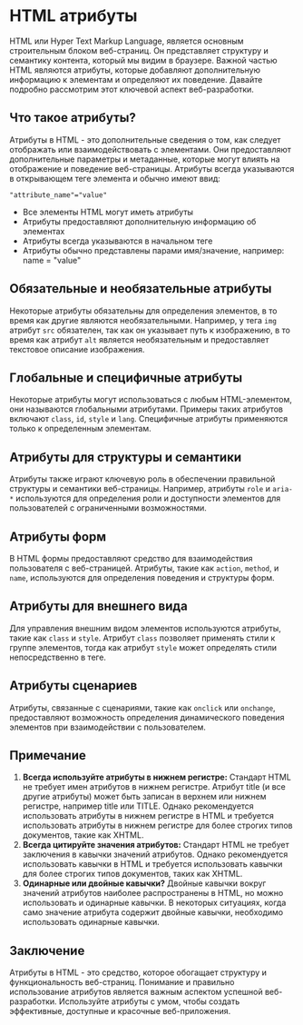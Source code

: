 # HTML атрибуты

HTML или Hyper Text Markup Language, является основным строительным блоком веб-страниц. Он представляет структуру и семантику контента, который мы видим в браузере. Важной частью HTML являются атрибуты, которые добавляют дополнительную информацию к элементам и определяют их поведение. Давайте подробно рассмотрим этот ключевой аспект веб-разработки.

## Что такое атрибуты?

Атрибуты в HTML - это дополнительные сведения о том, как следует отображать или взаимодействовать с элементами. Они предоставляют дополнительные параметры и метаданные, которые могут влиять на отображение и поведение веб-страницы. Атрибуты всегда указываются в открывающем теге элемента и обычно имеют ввид:

```
"attribute_name"="value"
```

- Все элементы HTML могут иметь атрибуты
- Атрибуты предоставляют дополнительную информацию об элементах
- Атрибуты всегда указываются в начальном теге
- Атрибуты обычно представлены парами имя/значение, например: name = "value"

## Обязательные и необязательные атрибуты

Некоторые атрибуты обязательны для определения элементов, в то время как другие являются необязательными. Например, у тега ``img`` атрибут ``src`` обязателен, так как он указывает путь к изображению, в то время как атрибут ``alt`` является необязательным и предоставляет текстовое описание изображения.

## Глобальные и специфичные атрибуты

Некоторые атрибуты могут использоваться с любым HTML-элементом, они называются глобальными атрибутами. Примеры таких атрибутов включают ``class``, ``id``, ``style`` и ``lang``. Специфичные атрибуты применяются только к определенным элементам.

## Атрибуты для структуры и семантики

Атрибуты также играют ключевую роль в обеспечении правильной структуры и семантики веб-страницы. Например, атрибуты ``role`` и ``aria-*`` используются для определения роли и доступности элементов для пользователей с ограниченными возможностями.

## Атрибуты форм

В HTML формы предоставляют средство для взаимодействия пользователя с веб-страницей. Атрибуты, такие как ``action``, ``method``, и ``name``, используются для определения поведения и структуры форм.

## Атрибуты для внешнего вида

Для управления внешним видом элементов используются атрибуты, такие как ``class`` и ``style``. Атрибут ``class`` позволяет применять стили к группе элементов, тогда как атрибут ``style`` может определять стили непосредственно в теге.

## Атрибуты сценариев

Атрибуты, связанные с сценариями, такие как ``onclick`` или ``onchange``, предоставляют возможность определения динамического поведения элементов при взаимодействии с пользователем.

## Примечание

1. **Всегда используйте атрибуты в нижнем регистре:** Стандарт HTML не требует имен атрибутов в нижнем регистре. Атрибут title (и все другие атрибуты) может быть записан в верхнем или нижнем регистре, например title или TITLE. Однако рекомендуется использовать атрибуты в нижнем регистре в HTML и требуется использовать атрибуты в нижнем регистре для более строгих типов документов, такие как XHTML.
2. **Всегда цитируйте значения атрибутов:** Стандарт HTML не требует заключения в кавычки значений атрибутов. Однако рекомендуется использовать кавычки в HTML и требуется использовать кавычки для более строгих типов документов, таких как XHTML.
3. **Одинарные или двойные кавычки?** Двойные кавычки вокруг значений атрибутов наиболее распространены в HTML, но можно использовать и одинарные кавычки. В некоторых ситуациях, когда само значение атрибута содержит двойные кавычки, необходимо использовать одинарные кавычки.

## Заключение

Атрибуты в HTML - это средство, которое обогащает структуру и функциональность веб-страниц. Понимание и правильно использование атрибутов является важным аспектом успешной веб-разработки. Используйте атрибуты с умом, чтобы создать эффективные, доступные и красочные веб-приложения.
